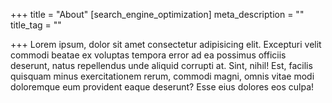 +++
title = "About"
[search_engine_optimization]
meta_description = ""
title_tag = ""

+++
Lorem ipsum, dolor sit amet consectetur adipisicing elit. Excepturi velit commodi beatae ex voluptas tempora error ad ea possimus officiis deserunt, natus repellendus unde aliquid corrupti at. Sint, nihil! Est, facilis quisquam minus exercitationem rerum, commodi magni, omnis vitae modi doloremque eum provident eaque deserunt? Esse eius dolores eos culpa!